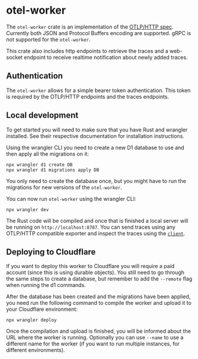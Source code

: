 # otel-worker

The `otel-worker` crate is an implementation of the [OTLP/HTTP spec][otlphttp].
Currently both JSON and Protocol Buffers encoding are supported. gRPC is not
supported for the `otel-worker`.

This crate also includes http endpoints to retrieve the traces and a web-socket
endpoint to receive realtime notification about newly added traces.

## Authentication

The `otel-worker` allows for a simple bearer token authentication. This token is
required by the OTLP/HTTP endpoints and the traces endpoints.

## Local development

To get started you will need to make sure that you have Rust and wrangler
installed. See their respective documentation for installation instructions.

Using the wrangler CLI you need to create a new D1 database to use and then
apply all the migrations on it:

```
npx wrangler d1 create DB
npx wrangler d1 migrations apply DB
```

You only need to create the database once, but you might have to run the
migrations for new versions of the `otel-worker`.

You can now run `otel-worker` using the wrangler CLI:

```
npx wrangler dev
```

The Rust code will be compiled and once that is finished a local server will be
running on `http://localhost:8787`. You can send traces using any OTLP/HTTP
compatible exporter and inspect the traces using the [`client`](../fpx-cli).

## Deploying to Cloudflare

If you want to deploy this worker to Cloudflare you will require a paid account
(since this is using durable objects). You still need to go through the same
steps to create a database, but remember to add the `--remote` flag when running
the d1 commands.

After the database has been created and the migrations have been applied, you
need run the following command to compile the worker and upload it to your
Cloudflare environment:

```
npx wrangler deploy
```

Once the compilation and upload is finished, you will be informed about the URL
where the worker is running. Optionally you can use `--name` to use a different
name for the worker (if you want to run multiple instances, for different
environments).

[otlphttp]: https://opentelemetry.io/docs/specs/otlp/#otlphttp
